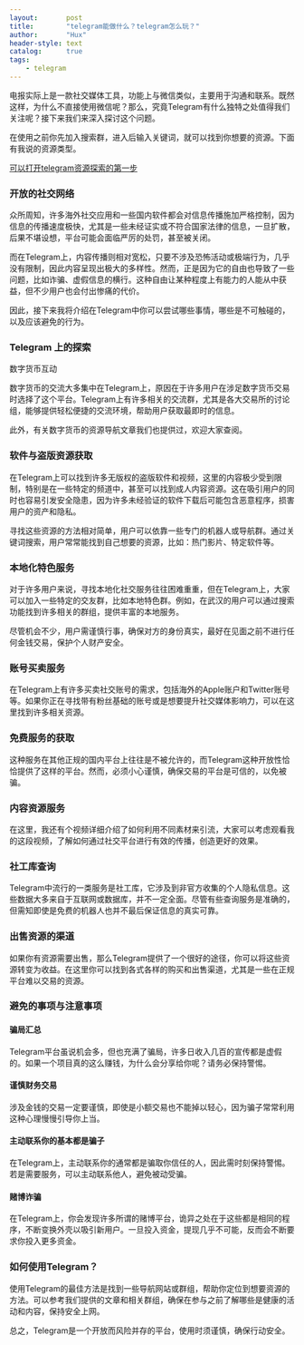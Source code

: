 ```yaml
---
layout:       post
title:        "telegram能做什么？telegram怎么玩？"
author:       "Hux"
header-style: text
catalog:      true
tags:
    - telegram
---
```


电报实际上是一款社交媒体工具，功能上与微信类似，主要用于沟通和联系。既然这样，为什么不直接使用微信呢？那么，究竟Telegram有什么独特之处值得我们关注呢？接下来我们来深入探讨这个问题。

在使用之前你先加入搜索群，进入后输入关键词，就可以找到你想要的资源。下面有我说的资源类型。

[可以打开telegram资源探索的第一步](https://t.me/lvwapro)

### 开放的社交网络

众所周知，许多海外社交应用和一些国内软件都会对信息传播施加严格控制，因为信息的传播速度极快，尤其是一些未经证实或不符合国家法律的信息，一旦扩散，后果不堪设想，平台可能会面临严厉的处罚，甚至被关闭。

而在Telegram上，内容传播则相对宽松，只要不涉及恐怖活动或极端行为，几乎没有限制，因此内容呈现出极大的多样性。然而，正是因为它的自由也导致了一些问题，比如诈骗、虚假信息的横行。这种自由让某种程度上有能力的人能从中获益，但不少用户也会付出惨痛的代价。

因此，接下来我将介绍在Telegram中你可以尝试哪些事情，哪些是不可触碰的，以及应该避免的行为。

### Telegram 上的探索

数字货币互动

数字货币的交流大多集中在Telegram上，原因在于许多用户在涉足数字货币交易时选择了这个平台。Telegram上有许多相关的交流群，尤其是各大交易所的讨论组，能够提供轻松便捷的交流环境，帮助用户获取最即时的信息。

此外，有关数字货币的资源导航文章我们也提供过，欢迎大家查阅。

### 软件与盗版资源获取

在Telegram上可以找到许多无版权的盗版软件和视频，这里的内容极少受到限制，特别是在一些特定的频道中，甚至可以找到成人内容资源。这在吸引用户的同时也容易引发安全隐患，因为许多未经验证的软件下载后可能包含恶意程序，损害用户的资产和隐私。

寻找这些资源的方法相对简单，用户可以依靠一些专门的机器人或导航群。通过关键词搜索，用户常常能找到自己想要的资源，比如：热门影片、特定软件等。

### 本地化特色服务

对于许多用户来说，寻找本地化社交服务往往困难重重，但在Telegram上，大家可以加入一些特定的交友群，比如本地特色群。例如，在武汉的用户可以通过搜索功能找到许多相关的群组，提供丰富的本地服务。

尽管机会不少，用户需谨慎行事，确保对方的身份真实，最好在见面之前不进行任何金钱交易，保护个人财产安全。

### 账号买卖服务

在Telegram上有许多买卖社交账号的需求，包括海外的Apple账户和Twitter账号等。如果你正在寻找带有粉丝基础的账号或是想要提升社交媒体影响力，可以在这里找到许多相关资源。

### 免费服务的获取

这种服务在其他正规的国内平台上往往是不被允许的，而Telegram这种开放性恰恰提供了这样的平台。然而，必须小心谨慎，确保交易的平台是可信的，以免被骗。

### 内容资源服务

在这里，我还有个视频详细介绍了如何利用不同素材来引流，大家可以考虑观看我的这段视频，了解如何通过社交平台进行有效的传播，创造更好的效果。

### 社工库查询

Telegram中流行的一类服务是社工库，它涉及到非官方收集的个人隐私信息。这些数据大多来自于互联网或数据库，并不一定全面。尽管有些查询服务是准确的，但需知即使是免费的机器人也并不最后保证信息的真实可靠。

### 出售资源的渠道

如果你有资源需要出售，那么Telegram提供了一个很好的途径，你可以将这些资源转变为收益。在这里你可以找到各式各样的购买和出售渠道，尤其是一些在正规平台难以交易的资源。

### 避免的事项与注意事项

#### 骗局汇总

Telegram平台虽说机会多，但也充满了骗局，许多日收入几百的宣传都是虚假的。如果一个项目真的这么赚钱，为什么会分享给你呢？请务必保持警惕。

#### 谨慎财务交易

涉及金钱的交易一定要谨慎，即使是小额交易也不能掉以轻心，因为骗子常常利用这种心理慢慢引导你上当。

#### 主动联系你的基本都是骗子

在Telegram上，主动联系你的通常都是骗取你信任的人，因此需时刻保持警惕。若是需要服务，可以主动联系他人，避免被动受骗。

#### 赌博诈骗

在Telegram上，你会发现许多所谓的赌博平台，诡异之处在于这些都是相同的程序，不断变换外壳以吸引新用户。一旦投入资金，提现几乎不可能，反而会不断要求你投入更多资金。

### 如何使用Telegram？

使用Telegram的最佳方法是找到一些导航网站或群组，帮助你定位到想要资源的方法。可以参考我们提供的文章和相关群组，确保在参与之前了解哪些是健康的活动和内容，保持安全上网。 

总之，Telegram是一个开放而风险并存的平台，使用时须谨慎，确保行动安全。